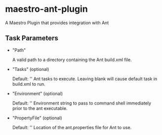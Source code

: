 maestro-ant-plugin
====================

A Maestro Plugin that provides integration with Ant

Task Parameters
---------------

* "Path"

  A valid path to a directory containing the Ant build.xml file.

* "Tasks" (optional)

  Default: ''
  Ant tasks to execute.  Leaving blank will cause default task in build.xml
  to run.

* "Environment" (optional)

  Default: ''
  Environment string to pass to command shell immediately prior to the ant
  executable.

* "PropertyFile" (optional)

  Default: ''
  Location of the ant.properties file for Ant to use.
